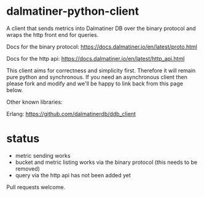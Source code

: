 # dalmatiner-python-client

A client that sends metrics into Dalmatiner DB over the binary protocol and wraps the http front end for queries.

Docs for the binary protocol: https://docs.dalmatiner.io/en/latest/proto.html

Docs for the http api: https://docs.dalmatiner.io/en/latest/http_api.html

This client aims for correctness and simplicity first. Therefore it will remain pure python and synchronous. If you need an asynchronous client then please fork and modify and we'll be happy to link back from this page below.

Other known libraries:

Erlang: https://github.com/dalmatinerdb/ddb_client

# status

* metric sending works
* bucket and metric listing works via the binary protocol (this needs to be removed)
* query via the http api has not been added yet

Pull requests welcome.
